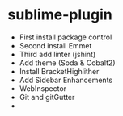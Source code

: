 # sublime-plugin

* First install package control
* Second install Emmet
* Third add linter (jshint)
* Add theme (Soda & Cobalt2)
* Install BracketHighlither
* Add Sidebar Enhancements
* WebInspector
* Git and gitGutter
* 
